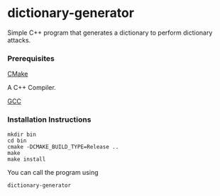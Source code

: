 # dictionary-generator
Simple C++ program that generates a dictionary to perform dictionary attacks.

### Prerequisites

[CMake](https://cmake.org)

A C++ Compiler.

[GCC](https://gnu.org/software/gcc)

### Installation Instructions

	mkdir bin
	cd bin
	cmake -DCMAKE_BUILD_TYPE=Release ..
	make
	make install

You can call the program using

	dictionary-generator
